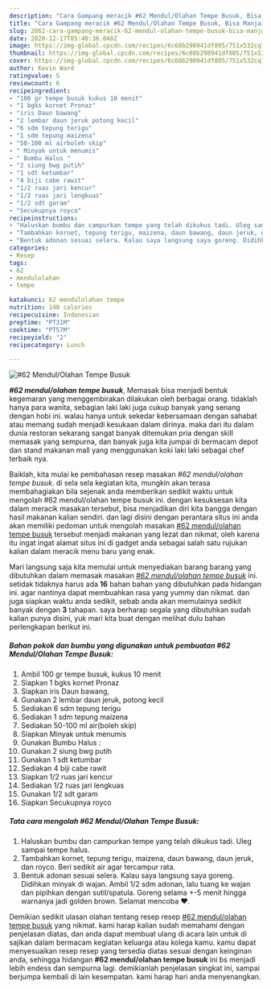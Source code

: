 ```yaml
---
description: "Cara Gampang meracik #62 Mendul/Olahan Tempe Busuk, Bisa Manjain Lidah"
title: "Cara Gampang meracik #62 Mendul/Olahan Tempe Busuk, Bisa Manjain Lidah"
slug: 2662-cara-gampang-meracik-62-mendul-olahan-tempe-busuk-bisa-manjain-lidah
date: 2020-12-17T05:40:36.048Z
image: https://img-global.cpcdn.com/recipes/6c68b298941df805/751x532cq70/62-mendulolahan-tempe-busuk-foto-resep-utama.jpg
thumbnail: https://img-global.cpcdn.com/recipes/6c68b298941df805/751x532cq70/62-mendulolahan-tempe-busuk-foto-resep-utama.jpg
cover: https://img-global.cpcdn.com/recipes/6c68b298941df805/751x532cq70/62-mendulolahan-tempe-busuk-foto-resep-utama.jpg
author: Kevin Ward
ratingvalue: 5
reviewcount: 6
recipeingredient:
- "100 gr tempe busuk kukus 10 menit"
- "1 bgks kornet Pronaz"
- "iris Daun bawang"
- "2 lembar daun jeruk potong kecil"
- "6 sdm tepung terigu"
- "1 sdm tepung maizena"
- "50-100 ml airboleh skip"
- " Minyak untuk menumis"
- " Bumbu Halus "
- "2 siung bwg putih"
- "1 sdt ketumbar"
- "4 biji cabe rawit"
- "1/2 ruas jari kencur"
- "1/2 ruas jari lengkuas"
- "1/2 sdt garam"
- "Secukupnya royco"
recipeinstructions:
- "Haluskan bumbu dan campurkan tempe yang telah dikukus tadi. Uleg sampai tempe halus."
- "Tambahkan kornet, tepung terigu, maizena, daun bawang, daun jeruk, dan royco. Beri sedikit air agar tercampur rata."
- "Bentuk adonan sesuai selera. Kalau saya langsung saya goreng. Didihkan minyak di wajan. Ambil 1/2 sdm adonan, lalu tuang ke wajan dan pipihkan dengan sutil/spatula. Goreng selama +-5 menit hingga warnanya jadi golden brown. Selamat mencoba ♥️."
categories:
- Resep
tags:
- 62
- mendulolahan
- tempe

katakunci: 62 mendulolahan tempe 
nutrition: 140 calories
recipecuisine: Indonesian
preptime: "PT31M"
cooktime: "PT57M"
recipeyield: "2"
recipecategory: Lunch

---
```



![#62 Mendul/Olahan Tempe Busuk](https://img-global.cpcdn.com/recipes/6c68b298941df805/751x532cq70/62-mendulolahan-tempe-busuk-foto-resep-utama.jpg)

<b><i>#62 mendul/olahan tempe busuk</i></b>, Memasak bisa menjadi bentuk kegemaran yang menggembirakan dilakukan oleh berbagai orang. tidaklah hanya para wanita, sebagian laki laki juga cukup banyak yang senang dengan hobi ini. walau hanya untuk sekedar kebersamaan dengan sahabat atau memang sudah menjadi kesukaan dalam dirinya. maka dari itu dalam dunia restoran sekarang sangat banyak ditemukan pria dengan skill memasak yang sempurna, dan banyak juga kita jumpai di bermacam depot dan stand makanan mall yang menggunakan koki laki laki sebagai chef terbaik nya.

Baiklah, kita mulai ke pembahasan resep masakan <i>#62 mendul/olahan tempe busuk</i>. di sela sela kegiatan kita, mungkin akan terasa membahagiakan bila sejenak anda memberikan sedikit waktu untuk mengolah #62 mendul/olahan tempe busuk ini. dengan kesuksesan kita dalam meracik masakan tersebut, bisa menjadikan diri kita bangga dengan hasil makanan kalian sendiri. dan lagi disini dengan perantara situs ini anda akan memiliki pedoman untuk mengolah masakan <u>#62 mendul/olahan tempe busuk</u> tersebut menjadi makanan yang lezat dan nikmat, oleh karena itu ingat ingat alamat situs ini di gadget anda sebagai salah satu rujukan kalian dalam meracik menu baru yang enak.




Mari langsung saja kita memulai untuk menyediakan barang barang yang dibutuhkan dalam memasak masakan <u><i>#62 mendul/olahan tempe busuk</i></u> ini. setidak tidaknya harus ada <b>16</b> bahan bahan yang dibutuhkan pada hidangan ini. agar nantinya dapat membuahkan rasa yang yummy dan nikmat. dan juga siapkan waktu anda sedikit, sebab anda akan memulainya sedikit banyak dengan <b>3</b> tahapan. saya berharap segala yang dibutuhkan sudah kalian punya disini, yuk mari kita buat dengan melihat dulu bahan perlengkapan berikut ini.

<!--inarticleads1-->

##### Bahan pokok dan bumbu yang digunakan untuk pembuatan #62 Mendul/Olahan Tempe Busuk:

1. Ambil 100 gr tempe busuk, kukus 10 menit
1. Siapkan 1 bgks kornet Pronaz
1. Siapkan iris Daun bawang,
1. Gunakan 2 lembar daun jeruk, potong kecil
1. Sediakan 6 sdm tepung terigu
1. Sediakan 1 sdm tepung maizena
1. Sediakan 50-100 ml air(boleh skip)
1. Siapkan  Minyak untuk menumis
1. Gunakan  Bumbu Halus :
1. Gunakan 2 siung bwg putih
1. Gunakan 1 sdt ketumbar
1. Sediakan 4 biji cabe rawit
1. Siapkan 1/2 ruas jari kencur
1. Sediakan 1/2 ruas jari lengkuas
1. Gunakan 1/2 sdt garam
1. Siapkan Secukupnya royco




<!--inarticleads2-->

##### Tata cara mengolah #62 Mendul/Olahan Tempe Busuk:

1. Haluskan bumbu dan campurkan tempe yang telah dikukus tadi. Uleg sampai tempe halus.
1. Tambahkan kornet, tepung terigu, maizena, daun bawang, daun jeruk, dan royco. Beri sedikit air agar tercampur rata.
1. Bentuk adonan sesuai selera. Kalau saya langsung saya goreng. Didihkan minyak di wajan. Ambil 1/2 sdm adonan, lalu tuang ke wajan dan pipihkan dengan sutil/spatula. Goreng selama +-5 menit hingga warnanya jadi golden brown. Selamat mencoba ♥️.




Demikian sedikit ulasan olahan tentang resep resep <u>#62 mendul/olahan tempe busuk</u> yang nikmat. kami harap kalian sudah memahami dengan penjelasan diatas, dan anda dapat membuat ulang di acara lain untuk di sajikan dalam bermacam kegiatan keluarga atau kolega kamu. kamu dapat menyesuaikan resep resep yang tersedia diatas sesuai dengan keinginan anda, sehingga hidangan <b>#62 mendul/olahan tempe busuk</b> ini bs menjadi lebih endess dan sempurna lagi. demikianlah penjelasan singkat ini, sampai berjumpa kembali di lain kesempatan. kami harap hari anda menyenangkan.

